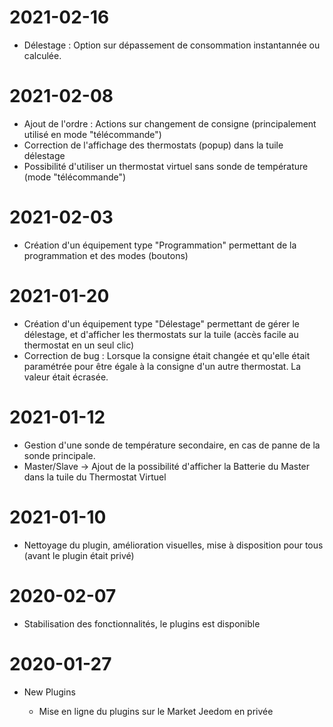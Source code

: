 ﻿2021-02-16
===

-   Délestage : Option sur dépassement de consommation instantannée ou calculée.

2021-02-08
===

-   Ajout de l'ordre : Actions sur changement de consigne (principalement utilisé en mode "télécommande")
-   Correction de l'affichage des thermostats (popup) dans la tuile délestage
-   Possibilité d'utiliser un thermostat virtuel sans sonde de température (mode "télécommande")

2021-02-03
===

-   Création d'un équipement type "Programmation" permettant de la programmation et des modes (boutons)

2021-01-20
===

-   Création d'un équipement type "Délestage" permettant de gérer le délestage, et d'afficher les thermostats sur la tuile (accès facile au thermostat en un seul clic)
-   Correction de bug : Lorsque la consigne était changée et qu'elle était paramétrée pour être égale à la consigne d'un autre thermostat. La valeur était écrasée.

2021-01-12
===

-   Gestion d'une sonde de température secondaire, en cas de panne de la sonde principale.
-   Master/Slave -> Ajout de la possibilité d'afficher la Batterie du Master dans la tuile du Thermostat Virtuel

2021-01-10
===

-   Nettoyage du plugin, amélioration visuelles, mise à disposition pour tous (avant le plugin était privé)

2020-02-07
===

-   Stabilisation des fonctionnalités, le plugins est disponible

2020-01-27
===

-   New Plugins

    -   Mise en ligne du plugins sur le Market Jeedom en privée

